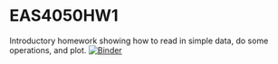 # EAS4050HW1
Introductory homework showing how to read in simple data, do some operations, and plot.
[![Binder](https://mybinder.org/badge_logo.svg)](https://mybinder.org/v2/gh/rolohman/EAS4050HW1/main)

